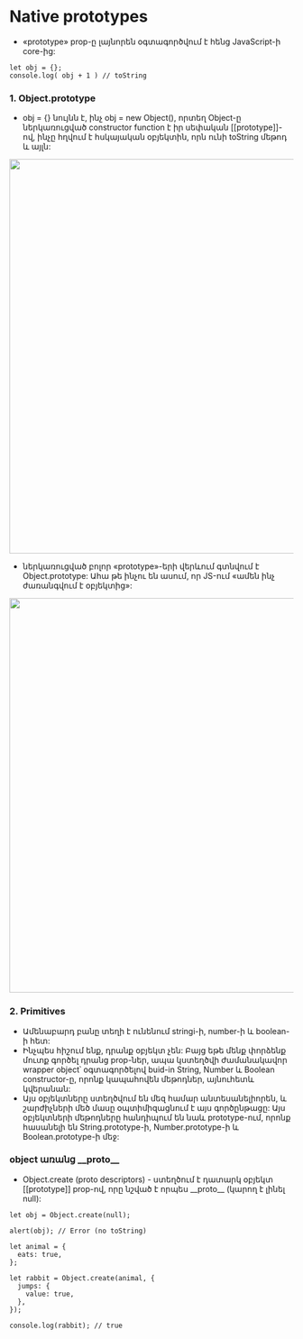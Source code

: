 # Native prototypes

- «prototype» prop-ը լայնորեն օգտագործվում է հենց JavaScript-ի core-ից:

```
let obj = {};
console.log( obj + 1 ) // toString
```

### 1. Object.prototype

- obj = {} նույնն է, ինչ obj = new Object(), որտեղ Object-ը ներկառուցված constructor function է իր սեփական [[prototype]]-ով, ինչը հղվում է հսկայական օբյեկտին, որն ունի toString մեթոդ և այլն:

<img src="https://learn.javascript.ru/article/native-prototypes/object-prototype-1.svg" width="700"/>

- ներկառուցված բոլոր «prototype»-երի վերևում գտնվում է Object.prototype: Ահա թե ինչու են ասում, որ JS-ում «ամեն ինչ ժառանգվում է օբյեկտից»:

<img src="https://i.stack.imgur.com/d4bDt.png" width="700"/>

### 2. Primitives

- Ամենաբարդ բանը տեղի է ունենում stringi-ի, number-ի և boolean-ի հետ:
- Ինչպես հիշում ենք, դրանք օբյեկտ չեն: Բայց եթե մենք փորձենք մուտք գործել դրանց prop-ներ, ապա կստեղծվի ժամանակավոր wrapper object՝ օգտագործելով buid-in String, Number և Boolean constructor-ը, որոնք կապահովեն մեթոդներ, այնուհետև կվերանան:
- Այս օբյեկտները ստեղծվում են մեզ համար անտեսանելիորեն, և շարժիչների մեծ մասը օպտիմիզացնում է այս գործընթացը: Այս օբյեկտների մեթոդները հանդիպում են նաև prototype-ում, որոնք հասանելի են String.prototype-ի, Number.prototype-ի և Boolean.prototype-ի մեջ:

### object առանց \_\_proto\_\_

- Object.create (proto descriptors) - ստեղծում է դատարկ օբյեկտ [[prototype]] prop-ով, որը նշված է որպես \_\_proto\_\_ (կարող է լինել null):

```
let obj = Object.create(null);

alert(obj); // Error (no toString)
```

```
let animal = {
  eats: true,
};

let rabbit = Object.create(animal, {
  jumps: {
    value: true,
  },
});

console.log(rabbit); // true
```
